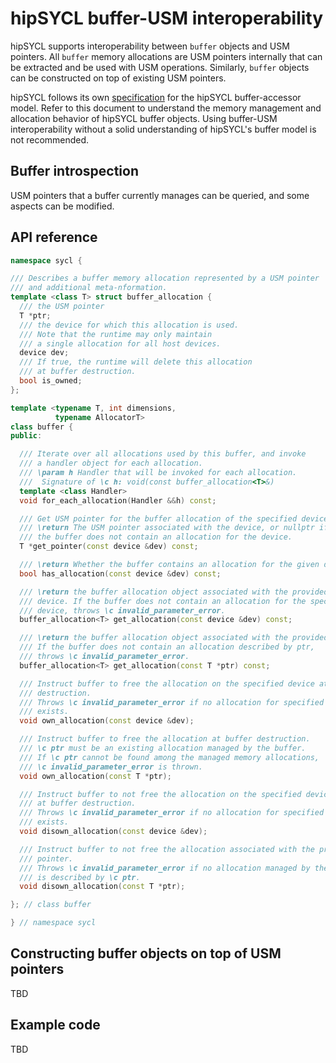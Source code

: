 # hipSYCL buffer-USM interoperability

hipSYCL supports interoperability between `buffer` objects and USM pointers. All `buffer` memory allocations are USM pointers internally that can be extracted and be used with USM operations.
Similarly, `buffer` objects can be constructed on top of existing USM pointers.

hipSYCL follows its own [specification](runtime-spec.md) for the hipSYCL buffer-accessor model. Refer to this document to understand the memory management and allocation behavior of hipSYCL buffer objects. Using buffer-USM interoperability without a solid understanding of hipSYCL's buffer model is not recommended.

## Buffer introspection

USM pointers that a buffer currently manages can be queried, and some aspects can be modified.

## API reference

```c++
namespace sycl {

/// Describes a buffer memory allocation represented by a USM pointer 
/// and additional meta-nformation.
template <class T> struct buffer_allocation {
  /// the USM pointer
  T *ptr;
  /// the device for which this allocation is used.
  /// Note that the runtime may only maintain
  /// a single allocation for all host devices.
  device dev;
  /// If true, the runtime will delete this allocation
  /// at buffer destruction.
  bool is_owned;
};

template <typename T, int dimensions,
          typename AllocatorT>
class buffer {
public:

  /// Iterate over all allocations used by this buffer, and invoke
  /// a handler object for each allocation.
  /// \param h Handler that will be invoked for each allocation.
  ///  Signature of \c h: void(const buffer_allocation<T>&)
  template <class Handler>
  void for_each_allocation(Handler &&h) const;

  /// Get USM pointer for the buffer allocation of the specified device.
  /// \return The USM pointer associated with the device, or nullptr if
  /// the buffer does not contain an allocation for the device.
  T *get_pointer(const device &dev) const;

  /// \return Whether the buffer contains an allocation for the given device.
  bool has_allocation(const device &dev) const;

  /// \return the buffer allocation object associated with the provided
  /// device. If the buffer does not contain an allocation for the specified
  /// device, throws \c invalid_parameter_error.
  buffer_allocation<T> get_allocation(const device &dev) const;

  /// \return the buffer allocation object associated with the provided pointer.
  /// If the buffer does not contain an allocation described by ptr,
  /// throws \c invalid_parameter_error.
  buffer_allocation<T> get_allocation(const T *ptr) const;

  /// Instruct buffer to free the allocation on the specified device at buffer
  /// destruction.
  /// Throws \c invalid_parameter_error if no allocation for specified device
  /// exists.
  void own_allocation(const device &dev);

  /// Instruct buffer to free the allocation at buffer destruction.
  /// \c ptr must be an existing allocation managed by the buffer.
  /// If \c ptr cannot be found among the managed memory allocations,
  /// \c invalid_parameter_error is thrown.
  void own_allocation(const T *ptr);

  /// Instruct buffer to not free the allocation on the specified device
  /// at buffer destruction.
  /// Throws \c invalid_parameter_error if no allocation for specified device
  /// exists.
  void disown_allocation(const device &dev);

  /// Instruct buffer to not free the allocation associated with the provided
  /// pointer.
  /// Throws \c invalid_parameter_error if no allocation managed by the buffer
  /// is described by \c ptr.
  void disown_allocation(const T *ptr);

}; // class buffer

} // namespace sycl

```

## Constructing buffer objects on top of USM pointers

TBD

## Example code

TBD